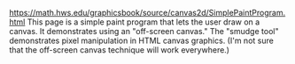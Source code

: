 https://math.hws.edu/graphicsbook/source/canvas2d/SimplePaintProgram.html
   This page is a simple paint program that lets the user draw on a
   canvas.  It demonstrates using an "off-screen canvas."  The "smudge
   tool" demonstrates pixel manipulation in HTML canvas graphics.
   (I'm not sure that the off-screen canvas technique will work everywhere.)
